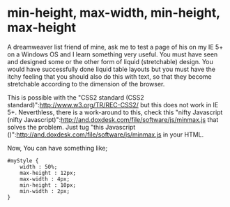 # min-height, max-width, min-height, max-height

A dreamweaver list friend of mine, ask me to test a page of his on my IE 5+ on a Windows OS and I learn something very useful. You must have seen and designed some or the other form of liquid (stretchable) design. You would have successfully done liquid table layouts but you must have the itchy feeling that you should also do this with text, so that they become stretchable according to the dimension of the browser.

This is possible with the "CSS2 standard (CSS2 standard)":http://www.w3.org/TR/REC-CSS2/ but this does not work in IE 5+. Neverthless, there is a work-around to this, check this "nifty Javascript (nifty Javascript)":http://and.doxdesk.com/file/software/js/minmax.js that solves the problem. Just tug "this Javascript ()":http://and.doxdesk.com/file/software/js/minmax.js in your HTML.

Now, You can have something like;

```
#myStyle {
	width : 50%;
	max-height : 12px;
	max-width : 4px;
	min-height : 10px;
	min-width : 2px;
}
```